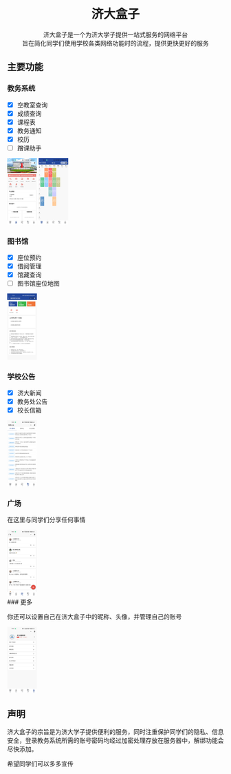 <h1><center>济大盒子 </center></h1>
<center>济大盒子是一个为济大学子提供一站式服务的网络平台</center>
<center>旨在简化同学们使用学校各类网络功能时的流程，提供更快更好的服务</center>

## 主要功能

### 教务系统

- [x] 空教室查询
- [x] 成绩查询
- [x] 课程表
- [x] 教务通知
- [x] 校历
- [ ] 蹭课助手

<div class="figure">
  <img src="img\首页.jpg" alt="首页" style="zoom:15%;" />
  <img src="img\课表.jpg" alt="课程表" style="zoom:15%;" />

### 图书馆

- [x] 座位预约
- [x] 借阅管理
- [x] 馆藏查询
- [ ] 图书馆座位地图

<div class="figure">
<img src="img\图书馆.jpg" alt="图书馆" style="zoom:15%;" />
</div>

### 学校公告

- [x] 济大新闻
- [x] 教务处公告
- [x] 校长信箱

<div class="figure">
<img src="img\公告.jpg" alt="学校公告" style="zoom:15%;" />
</div>

### 广场

在这里与同学们分享任何事情
<div class="figure">
<img src="img\广场.jpg" alt="广场" style="zoom:15%;" />
</div>
### 更多

你还可以设置自己在济大盒子中的昵称、头像，并管理自己的账号
<div class="figure">
<img src="img\我的.jpg" alt="更多" style="zoom:15%;" />
</div>


## 声明

济大盒子的宗旨是为济大学子提供便利的服务，同时注重保护同学们的隐私、信息安全，登录教务系统所需的账号密码均经过加密处理存放在服务器中，解绑功能会尽快添加。

希望同学们可以多多宣传